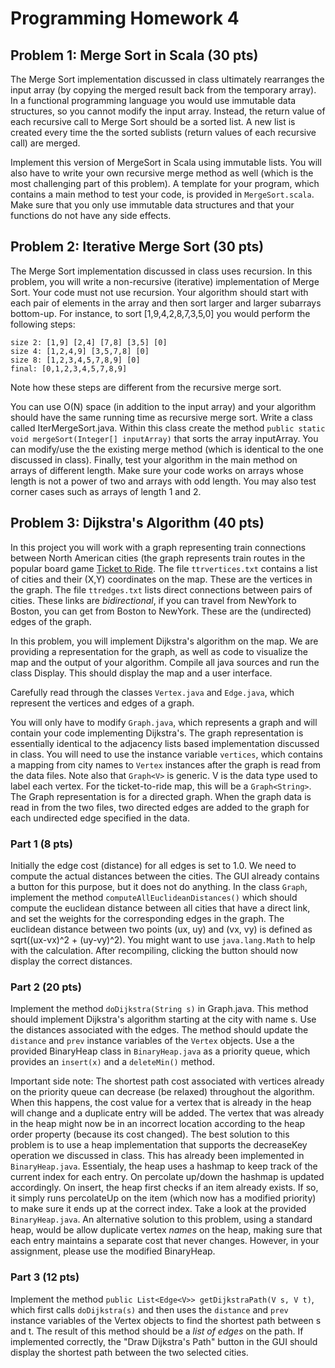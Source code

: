 # Programming Homework 4 

## Problem 1: Merge Sort in Scala (30 pts)

The Merge Sort implementation discussed in class ultimately rearranges the input array (by copying the merged result back from the temporary array). In a functional programming language you would use immutable data structures, so you cannot modify the input array. Instead, the return value of each recursive call to Merge Sort should be a sorted list. A new list is created every time the the sorted sublists (return values of each recursive call) are merged. 

Implement this version of MergeSort in Scala using immutable lists. You will also have to write your own recursive merge method as well (which is the most challenging part of this problem). A template for your program, which contains a main method to test your code, is provided in `MergeSort.scala`. Make sure that you only use immutable data structures and that your functions do not have any side effects.


## Problem 2: Iterative Merge Sort (30 pts) 
The Merge Sort implementation discussed in class uses recursion. In this problem, you will write a non-recursive (iterative) implementation of Merge Sort. Your code must not use recursion. Your algorithm should start with each pair of elements in the array and then sort larger and larger subarrays bottom-up. For instance, to sort [1,9,4,2,8,7,3,5,0] you would perform the following steps:

    size 2: [1,9] [2,4] [7,8] [3,5] [0]
    size 4: [1,2,4,9] [3,5,7,8] [0]
    size 8: [1,2,3,4,5,7,8,9] [0]
    final: [0,1,2,3,4,5,7,8,9]

Note how these steps are different from the recursive merge sort.

You can use O(N) space (in addition to the input array) and your algorithm should have the same running time as recursive merge sort. Write a class called IterMergeSort.java. Within this class create the method `public static void mergeSort(Integer[] inputArray)` that sorts the array inputArray. You can modify/use the the existing merge method (which is identical to the one discussed in class).  Finally, test your algorithm in the main method on arrays of different length. Make sure your code works on arrays whose length is not a power of two and arrays with odd length. You may also test corner cases such as arrays of length 1 and 2.  

## Problem 3: Dijkstra's Algorithm (40 pts)

In this project you will work with a graph representing train connections between North American cities (the graph represents train routes in the popular board game [Ticket to Ride](https://boardgamegeek.com/boardgame/9209/ticket-ride).
The file `ttrvertices.txt` contains a list of cities and their (X,Y) coordinates on the map. These are the vertices in the graph. The file `ttredges.txt` lists direct connections between pairs of cities. These links are *bidirectional*, if you can travel from NewYork to Boston, you can get from Boston to NewYork. These are the (undirected) edges of the graph. 

In this problem, you will implement Dijkstra's algorithm on the map.  We are providing a representation for the graph, as well as code to visualize the map and the output of your algorithm. Compile all java sources and run the class Display. This should display the map and a user interface. 

Carefully read through the classes `Vertex.java` and `Edge.java`, which represent the vertices and edges of a graph. 

You will only have to modify `Graph.java`, which represents a graph and will contain your code implementing Dijkstra's.  The graph representation is essentially identical to the adjacency lists based implementation discussed in class. You will need to use the instance variable `vertices`, which contains a mapping from city names to `Vertex` instances after the graph is read from the data files.
Note also that `Graph<V>` is generic. V is the data type used to label each vertex. For the ticket-to-ride map, this will be a `Graph<String>`. 
The Graph representation is for a directed graph. When the graph data is read in from the two files, two directed edges are added to the graph for each undirected edge specified in the data. 

### Part 1 (8 pts)
Initially the edge cost (distance) for all edges is set to 1.0. We need to compute the actual distances between the cities. The GUI already contains a button for this purpose, but it does not do anything. In the class `Graph`, implement the method `computeAllEuclideanDistances()` which should compute the euclidean distance between all cities that have a direct link, and set the weights for the corresponding edges in the graph. The euclidean distance between two points (ux, uy) and (vx, vy) is defined as sqrt((ux-vx)^2 + (uy-vy)^2). You might want to use `java.lang.Math` to help with the calculation. After recompiling, clicking the button should now display the correct distances. 

### Part 2 (20 pts)
Implement the method `doDijkstra(String s)` in Graph.java. This method should implement Dijkstra's algorithm starting at the city with name s. Use the distances associated with the edges. The method should update the `distance` and `prev` instance variables of the `Vertex` objects. 
Use a the provided BinaryHeap class in `BinaryHeap.java` as a priority queue, which provides an `insert(x)` and a `deleteMin()` method. 

Important side note: The shortest path cost associated with vertices already on the priority queue can decrease (be relaxed) throughout the algorithm.
When this happens, the cost value for a vertex that is already in the heap will change and a duplicate entry will be added. The vertex that was already in the heap might now be in an incorrect location according to the heap order property (because its cost changed). The best solution to this problem is to use a heap implementation that supports the decreaseKey operation we discussed in class. This has already been implemented in `BinaryHeap.java`. Essentialy, the heap uses a hashmap to keep track of the current index for each entry. On percolate up/down the hashmap is updated accordingly. On insert, the heap first checks if an item already exists. If so, it simply runs percolateUp on the item (which now has a modified priority) to make sure it ends up at the correct index. Take a look at the provided `BinaryHeap.java`. An alternative solution to this problem, using a standard heap, would be allow duplicate vertex *names* on the heap, making sure that each entry maintains a separate cost that never changes. However, in your assignment, please use the modified BinaryHeap.

### Part 3 (12 pts)
Implement the method `public List<Edge<V>> getDijkstraPath(V s, V t)`, which first calls `doDijkstra(s)` and then uses the `distance` and `prev` instance variables of the Vertex objects to find the shortest path between s and t. The result of this method should be a *list of edges* on the path.
If implemented correctly, the "Draw Dijkstra's Path" button in the GUI should display the shortest path between the two selected cities.
